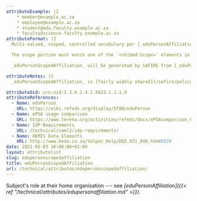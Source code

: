 ```yaml
---
attributeExample: |2
    * member@example.ac.za
    * employee@example.ac.za
    * student@edu.faculty.example.ac.za
    * faculty@science.faculty.example.ac.za
attributeFormat: |2
  Multi-valued, scoped, controlled vocabulary per [_eduPersonAffiliation_](/technical/attributes/edupersonaffiliation/). The intention of _eduPersonScopedAffiliation_ is to allow more granular affiliation information to be provided --- [_eduPersonAffiliation_](/technical/attributes/edupersonaffiliation/) describes the principal's relationship to an entire institution; _eduPersonScopedAffiliation_ can describe a relationship to a particular faculty, school, or division.

  The scope portion must match one of the `<shibmd:Scope>` elements in the [identity provider's metadata](/technical/saml2/idp-requirements/). Multiple `<shibmd:Scope>` elements may be required if sub-institutional scopes are used.

  _eduPersonScopedAffiliation_ will be generated by SAFIRE from [_eduPersonAffiliation_](/technical/attributes/edupersonaffiliation/) and [_schacHomeOrganization_](/technical/attributes/schachomeorganization/) if not supplied by the identity provider. **However, this usage is deprecated and will be discontinued from 1 September 2021.**

attributeNotes: |2
  _eduPersonScopedAffiliation_ is [fairly widely shared](/safire/policy/arp/) and not generally considered [personally identifying information](http://www.justice.gov.za/inforeg/). For this reason care must be taken to ensure that the affiliation information asserted via this attribute is not too granular: faculty level information is appropriate but departmental level has the potential to inadvertently leak personal information.

attributeOid: urn:oid:1.3.6.1.4.1.5923.1.1.1.9
attributeReferences:
  - Name: eduPerson
    URL: https://wiki.refeds.org/display/STAN/eduPerson
  - Name: ePSA usage comparison
    URL: https://www.terena.org/activities/refeds/docs/ePSAcomparison_0_13.pdf
  - Name: IdP Requirements
    URL: /technical/saml2/idp-requirements/
  - Name: HEMIS Data Elements
    URL: http://www.heda.co.za/Valpac_Help/DED_031_040.htm#E039
date: 2021-05-03 16:00:00+02:00
layout: attributelist
slug: edupersonscopedaffiliation
title: eduPersonScopedAffiliation
url: /technical/attributes/edupersonscopedaffiliation/
---
```


Subject's role at their home organisation --- see _[eduPersonAffiliation]({{< ref "/technical/attributes/edupersonaffiliation.md" >}})_.

